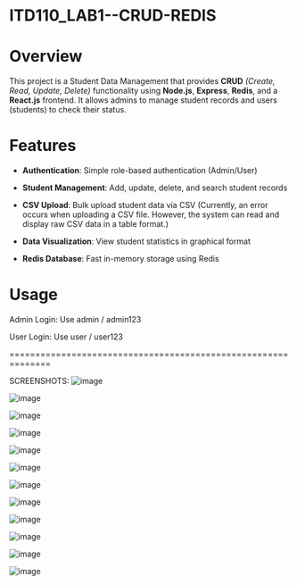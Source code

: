 # ITD110_LAB1--CRUD-REDIS
# Overview

This project is a Student Data Management that provides **CRUD** _(Create, Read, Update, Delete)_ functionality using **Node.js**, **Express**, **Redis**, and a **React.js** frontend. It allows admins to manage student records and users (students) to check their status.

# Features

- **Authentication**: Simple role-based authentication (Admin/User)

 - **Student Management**: Add, update, delete, and search student records

- **CSV Upload**: Bulk upload student data via CSV (Currently, an error occurs when uploading a CSV file. However, the system can read and display raw CSV data in a table format.)

- **Data Visualization**: View student statistics in graphical format

- **Redis Database**: Fast in-memory storage using Redis

# Usage

Admin Login: Use admin / admin123

User Login: Use user / user123

==============================================================

SCREENSHOTS:
![image](https://github.com/user-attachments/assets/527b16c7-6373-4320-9ca7-3781343c56bb)

![image](https://github.com/user-attachments/assets/c99402f9-924c-4588-ae77-f6137fca4163)

![image](https://github.com/user-attachments/assets/a78fcc39-7c61-4981-b0a2-1faea4859338)

![image](https://github.com/user-attachments/assets/5caeae23-2127-42d9-ae16-5b4a0e64d980)

![image](https://github.com/user-attachments/assets/e570b768-16d4-41a9-8f1b-d9bc3824c138)

![image](https://github.com/user-attachments/assets/77449cce-a47d-4323-b623-8ea50e041817)

![image](https://github.com/user-attachments/assets/2ffd664b-d4eb-421f-a331-9d364559bb3d)

![image](https://github.com/user-attachments/assets/82a9904d-cebf-426b-bbcb-4ff41461039a)

![image](https://github.com/user-attachments/assets/255641a5-43af-40ad-a7a3-31688e149049)

![image](https://github.com/user-attachments/assets/cb207440-a43a-40d5-8c6a-4dc12bdd0258)

![image](https://github.com/user-attachments/assets/ef460ff4-4d93-4cf1-9a79-1ed5260e2957)

![image](https://github.com/user-attachments/assets/4a095ff2-8fde-4cf0-b711-eded1310e2f7)

